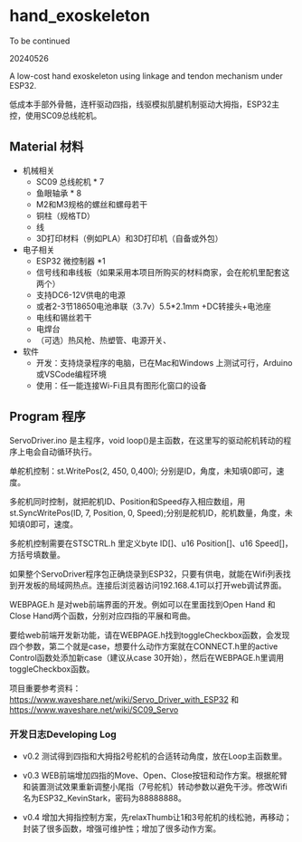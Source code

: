# hand_exoskeleton

To be continued

20240526



A low-cost hand exoskeleton using linkage and tendon mechanism under ESP32.   

低成本手部外骨骼，连杆驱动四指，线驱模拟肌腱机制驱动大拇指，ESP32主控，使用SC09总线舵机。

## Material 材料

* 机械相关
  * SC09 总线舵机 * 7
  * 鱼眼轴承 * 8
  * M2和M3规格的螺丝和螺母若干
  * 铜柱（规格TD）
  * 线
  * 3D打印材料（例如PLA）和3D打印机（自备或外包）
* 电子相关
  * ESP32 微控制器 *1
  * 信号线和串线板（如果采用本项目所购买的材料商家，会在舵机里配套这两个）
  * 支持DC6-12V供电的电源
  * 或者2-3节18650电池串联（3.7v）5.5*2.1mm +DC转接头+电池座
  * 电线和锡丝若干
  * 电焊台
  * （可选）热风枪、热塑管、电源开关、
* 软件
  * 开发：支持烧录程序的电脑，已在Mac和Windows 上测试可行，Arduino或VSCode编程环境
  * 使用：任一能连接Wi-Fi且具有图形化窗口的设备

## Program 程序

ServoDriver.ino 是主程序，void loop()是主函数，在这里写的驱动舵机转动的程序上电会自动循环执行。

单舵机控制：st.WritePos(2, 450, 0,400); 分别是ID，角度，未知填0即可，速度。

多舵机同时控制，就把舵机ID、Position和Speed存入相应数组，用st.SyncWritePos(ID, 7, Position, 0, Speed);分别是舵机ID，舵机数量，角度，未知填0即可，速度。

多舵机控制需要在STSCTRL.h 里定义byte ID[]、u16 Position[]、u16 Speed[]，方括号填数量。

如果整个ServoDriver程序包正确烧录到ESP32，只要有供电，就能在Wifi列表找到开发板的局域网热点。连接后浏览器访问192.168.4.1可以打开web调试界面。

WEBPAGE.h 是对web前端界面的开发。例如可以在里面找到Open Hand 和Close Hand两个函数，分别对应四指的平展和弯曲。

要给web前端开发新功能，请在WEBPAGE.h找到toggleCheckbox函数，会发现四个参数，第二个就是case，想要什么动作方案就在CONNECT.h里的active Control函数处添加新case（建议从case 30开始），然后在WEBPAGE.h里调用toggleCheckbox函数。

项目重要参考资料：https://www.waveshare.net/wiki/Servo_Driver_with_ESP32 和 https://www.waveshare.net/wiki/SC09_Servo

### 开发日志Developing Log

* v0.2 测试得到四指和大拇指2号舵机的合适转动角度，放在Loop主函数里。

* v0.3 WEB前端增加四指的Move、Open、Close按钮和动作方案。根据舵臂和装置测试效果重新调整小尾指（7号舵机）转动参数以避免干涉。修改Wifi名为ESP32_KevinStark，密码为88888888。

* v0.4 增加大拇指控制方案，先relaxThumb让1和3号舵机的线松驰，再移动；封装了很多函数，增强可维护性；增加了很多动作方案。


